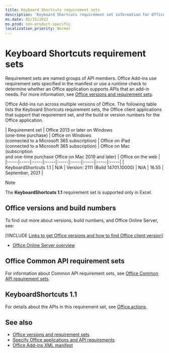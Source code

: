 ```yaml
---
title: Keyboard Shortcuts requirement sets
description: 'Keyboard Shortcuts requirement set information for Office Add-ins.'
ms.date: 02/15/2022
ms.prod: non-product-specific
localization_priority: Normal
---
```


# Keyboard Shortcuts requirement sets

Requirement sets are named groups of API members. Office Add-ins use requirement sets specified in the manifest or use a runtime check to determine whether an Office application supports APIs that an add-in needs. For more information, see [Office versions and requirement sets](../../develop/office-versions-and-requirement-sets.md).

Office Add-ins run across multiple versions of Office. The following table lists the Keyboard Shortcuts requirement sets, the Office client applications that support that requirement set, and the build or version numbers for the Office application.

|  Requirement set  | Office 2013 or later on Windows<br>(one-time purchase) | Office on Windows<br>(connected to a Microsoft 365 subscription) |  Office on iPad<br>(connected to a Microsoft 365 subscription)  |  Office on Mac<br>(subscription<br> and one-time purchase Office on Mac 2019 and later)   | Office on the web  |
|:-----|-----|:-----|:-----|:-----|:-----|:-----|:-----|:-----|
| KeyboardShortcuts 1.1  | N/A | Version: 2111 (Build 14701.10000) | N/A | 16.55 | September, 2021 |

> [!NOTE]
> The **KeyboardShortcuts 1.1** requirement set is supported only in Excel.

## Office versions and build numbers

To find out more about versions, build numbers, and Office Online Server, see:

[!INCLUDE [Links to get Office versions and how to find Office client version](../../includes/links-get-office-versions-builds.md)]
- [Office Online Server overview](/officeonlineserver/office-online-server-overview)

## Office Common API requirement sets

For information about Common API requirement sets, see [Office Common API requirement sets](office-add-in-requirement-sets.md).

## KeyboardShortcuts 1.1

For details about the APIs in this requirement set, see [Office.actions](/javascript/api/office/office.actions).

## See also

- [Office versions and requirement sets](../../develop/office-versions-and-requirement-sets.md)
- [Specify Office applications and API requirements](../../develop/specify-office-hosts-and-api-requirements.md)
- [Office Add-ins XML manifest](../../develop/add-in-manifests.md)
